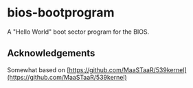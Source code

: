 # bios-bootprogram

A "Hello World" boot sector program for the BIOS.

## Acknowledgements

Somewhat based on [https://github.com/MaaSTaaR/539kernel](https://github.com/MaaSTaaR/539kernel)